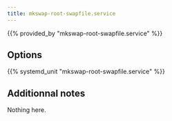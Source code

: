 ```yaml
---
title: mkswap-root-swapfile.service
---
```


{{% provided_by "mkswap-root-swapfile.service" %}}

## Options

{{% systemd_unit "mkswap-root-swapfile.service" %}}

## Additionnal notes

Nothing here.